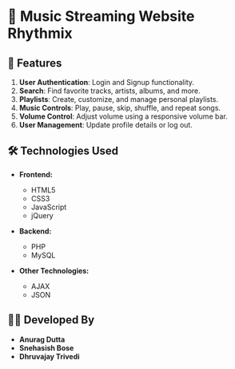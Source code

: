 # 🎵 Music Streaming Website  Rhythmix 

## 🚀 Features  

1. **User Authentication**: Login and Signup functionality.  
2. **Search**: Find favorite tracks, artists, albums, and more.  
3. **Playlists**: Create, customize, and manage personal playlists.  
4. **Music Controls**: Play, pause, skip, shuffle, and repeat songs.  
5. **Volume Control**: Adjust volume using a responsive volume bar.  
6. **User Management**: Update profile details or log out.  

## 🛠️ Technologies Used  

- **Frontend:**  
  - HTML5  
  - CSS3  
  - JavaScript  
  - jQuery  

- **Backend:**  
  - PHP  
  - MySQL  

- **Other Technologies:**  
  - AJAX  
  - JSON  

## 👨‍💻 Developed By  

- **Anurag Dutta**  
- **Snehasish Bose**  
- **Dhruvajay Trivedi**  
